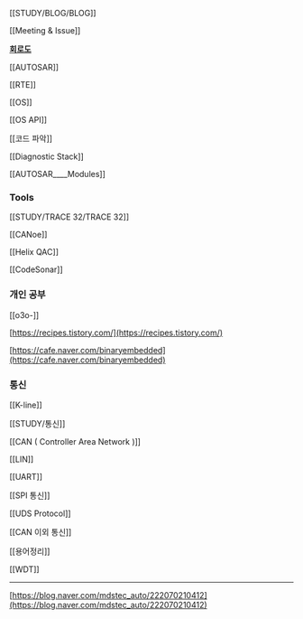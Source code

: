 [[STUDY/BLOG/BLOG]]

[[Meeting & Issue]]

**[회로도](https://www.edrawsoft.com/kr/article/electrical-symbols.html)**

[[AUTOSAR]]

[[RTE]]

[[OS]]

[[OS API]]

[[코드 파악]]

[[Diagnostic Stack]]

[[AUTOSAR____Modules]]

### Tools

[[STUDY/TRACE 32/TRACE 32]]

[[CANoe]]

[[Helix QAC]]

[[CodeSonar]]

  

### 개인 공부

[[o3o-]]

[https://recipes.tistory.com/](https://recipes.tistory.com/)

[https://cafe.naver.com/binaryembedded](https://cafe.naver.com/binaryembedded)

  

### 통신

[[K-line]]

[[STUDY/통신]]

[[CAN ( Controller Area Network )]]

[[LIN]]

[[UART]]

[[SPI 통신]]

[[UDS Protocol]]

[[CAN 이외 통신]]

[[용어정리]]

[[WDT]]

---

[https://blog.naver.com/mdstec_auto/222070210412](https://blog.naver.com/mdstec_auto/222070210412)